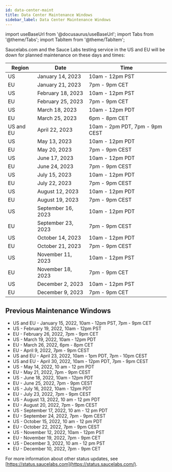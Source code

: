 ```yaml
---
id: data-center-maint
title: Data Center Maintenance Windows
sidebar_label: Data Center Maintenance Windows
---
```


import useBaseUrl from '@docusaurus/useBaseUrl';
import Tabs from '@theme/Tabs';
import TabItem from '@theme/TabItem';

Saucelabs.com and the Sauce Labs testing service in the US and EU will be down for planned maintenance on these days and times:

| Region | Date | Time |
|---|---|---|
| US | January 14, 2023 | 10am - 12pm PST  |
| EU | January 21, 2023 | 7pm - 9pm CET  |
| US  | February 18, 2023  | 10am - 12pm PST  |
| EU  | February 25, 2023  | 7pm - 9pm CET  |
| US  | March 18, 2023  | 10am - 12pm PDT  |
| EU  | March 25, 2023  | 6pm - 8pm CET  |
| US and EU  | April 22, 2023  | 10am - 2pm PDT, 7pm - 9pm CEST  |
| US  | May 13, 2023  | 10am - 12pm PDT  |
| EU  | May 20, 2023  | 7pm - 9pm CEST  |
| US  | June 17, 2023  | 10am - 12pm PDT  |
| EU  | June 24, 2023  | 7pm - 9pm CEST  |
| US  | July 15, 2023  | 10am - 12pm PDT  |
| EU  | July 22, 2023  | 7pm - 9pm CEST  |
| US  | August 12, 2023  | 10am - 12pm PDT  |
| EU  | August 19, 2023  | 7pm - 9pm CEST  |
| US  | September 16, 2023  | 10am - 12pm PDT  |
| EU  | September 23, 2023  | 7pm - 9pm CEST  |
| US  | October 14, 2023  | 10am - 12pm PDT  |
| EU  | October 21, 2023  | 7pm - 9pm CEST  |
| US  | November 11, 2023  | 10am - 12pm PST  |
| EU  | November 18, 2023  | 7pm - 9pm CET  |
| US  | December 2, 2023  | 10am - 12pm PST  |
| EU  | December 9, 2023  | 7pm - 9pm CET  |


## Previous Maintenance Windows
* US and EU - January 15, 2022, 10am - 12pm PST, 7pm - 9pm CET
* US - February 19, 2022, 10am - 12pm PST
* EU - February 26, 2022, 7pm - 9pm CET
* US - March 19, 2022, 10am - 12pm PDT
* EU - March 26, 2022, 6pm - 8pm CET
* EU - April 9, 2022, 7pm - 9pm CEST
* US and EU - April 23, 2022, 10am - 1pm PDT, 7pm - 10pm CEST
* US and EU - April 30, 2022, 10am - 12pm PDT, 7pm - 9pm CEST
* US - May 14, 2022, 10 am - 12 pm PDT
* EU - May 21, 2022, 7pm - 9pm CEST
* US - June 18, 2022, 10am - 12pm PDT
* EU - June 25, 2022, 7pm - 9pm CEST
* US - July 16, 2022, 10am - 12pm PDT
* EU - July 23, 2022, 7pm - 9pm CEST
* US - August 13, 2022, 10 am - 12 pm PDT
* EU - August 20, 2022, 7pm - 9pm CEST
* US - September 17, 2022, 10 am - 12 pm PDT
* EU - September 24, 2022, 7pm - 9pm CEST
* US - October 15, 2022, 10 am - 12 pm PDT
* EU - October 22, 2022, 7pm - 9pm CEST
* US - November 12, 2022, 10am - 12pm PST
* EU - November 19, 2022, 7pm - 9pm CET
* US - December 3, 2022, 10 am - 12 pm PST
* EU - December 10, 2022, 7pm - 9pm CET

For more information about other status updates, see [https://status.saucelabs.com](https://status.saucelabs.com/).

